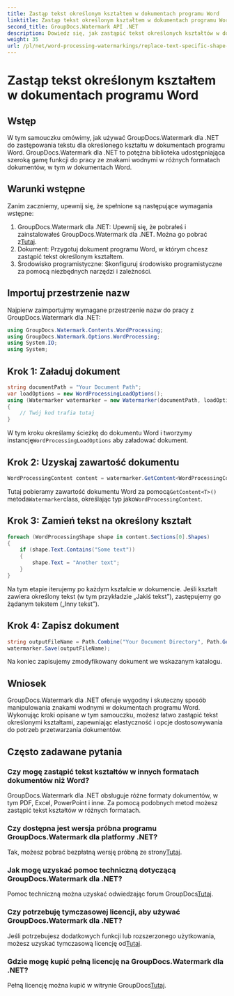 ```yaml
---
title: Zastąp tekst określonym kształtem w dokumentach programu Word
linktitle: Zastąp tekst określonym kształtem w dokumentach programu Word
second_title: GroupDocs.Watermark API .NET
description: Dowiedz się, jak zastąpić tekst określonych kształtów w dokumentach programu Word za pomocą programu GroupDocs.Watermark dla platformy .NET. Postępuj zgodnie z naszym samouczkiem krok po kroku.
weight: 35
url: /pl/net/word-processing-watermarkings/replace-text-specific-shape-word-docs/
---
```


# Zastąp tekst określonym kształtem w dokumentach programu Word

## Wstęp
W tym samouczku omówimy, jak używać GroupDocs.Watermark dla .NET do zastępowania tekstu dla określonego kształtu w dokumentach programu Word. GroupDocs.Watermark dla .NET to potężna biblioteka udostępniająca szeroką gamę funkcji do pracy ze znakami wodnymi w różnych formatach dokumentów, w tym w dokumentach Word.
## Warunki wstępne
Zanim zaczniemy, upewnij się, że spełnione są następujące wymagania wstępne:
1.  GroupDocs.Watermark dla .NET: Upewnij się, że pobrałeś i zainstalowałeś GroupDocs.Watermark dla .NET. Można go pobrać z[Tutaj](https://releases.groupdocs.com/Watermark/net/).
2. Dokument: Przygotuj dokument programu Word, w którym chcesz zastąpić tekst określonym kształtem.
3. Środowisko programistyczne: Skonfiguruj środowisko programistyczne za pomocą niezbędnych narzędzi i zależności.

## Importuj przestrzenie nazw
Najpierw zaimportujmy wymagane przestrzenie nazw do pracy z GroupDocs.Watermark dla .NET:
```csharp
using GroupDocs.Watermark.Contents.WordProcessing;
using GroupDocs.Watermark.Options.WordProcessing;
using System.IO;
using System;
```
## Krok 1: Załaduj dokument
```csharp
string documentPath = "Your Document Path";
var loadOptions = new WordProcessingLoadOptions();
using (Watermarker watermarker = new Watermarker(documentPath, loadOptions))
{
    // Twój kod trafia tutaj
}
```
 W tym kroku określamy ścieżkę do dokumentu Word i tworzymy instancję`WordProcessingLoadOptions` aby załadować dokument.
## Krok 2: Uzyskaj zawartość dokumentu
```csharp
WordProcessingContent content = watermarker.GetContent<WordProcessingContent>();
```
 Tutaj pobieramy zawartość dokumentu Word za pomocą`GetContent<T>()` metoda`Watermarker`class, określając typ jako`WordProcessingContent`.
## Krok 3: Zamień tekst na określony kształt
```csharp
foreach (WordProcessingShape shape in content.Sections[0].Shapes)
{
    if (shape.Text.Contains("Some text"))
    {
        shape.Text = "Another text";
    }
}
```
Na tym etapie iterujemy po każdym kształcie w dokumencie. Jeśli kształt zawiera określony tekst (w tym przykładzie „Jakiś tekst”), zastępujemy go żądanym tekstem („Inny tekst”).
## Krok 4: Zapisz dokument
```csharp
string outputFileName = Path.Combine("Your Document Directory", Path.GetFileName(documentPath));
watermarker.Save(outputFileName);
```
Na koniec zapisujemy zmodyfikowany dokument we wskazanym katalogu.

## Wniosek
GroupDocs.Watermark dla .NET oferuje wygodny i skuteczny sposób manipulowania znakami wodnymi w dokumentach programu Word. Wykonując kroki opisane w tym samouczku, możesz łatwo zastąpić tekst określonymi kształtami, zapewniając elastyczność i opcje dostosowywania do potrzeb przetwarzania dokumentów.
## Często zadawane pytania
### Czy mogę zastąpić tekst kształtów w innych formatach dokumentów niż Word?
GroupDocs.Watermark dla .NET obsługuje różne formaty dokumentów, w tym PDF, Excel, PowerPoint i inne. Za pomocą podobnych metod możesz zastąpić tekst kształtów w różnych formatach.
### Czy dostępna jest wersja próbna programu GroupDocs.Watermark dla platformy .NET?
 Tak, możesz pobrać bezpłatną wersję próbną ze strony[Tutaj](https://releases.groupdocs.com/).
### Jak mogę uzyskać pomoc techniczną dotyczącą GroupDocs.Watermark dla .NET?
Pomoc techniczną można uzyskać odwiedzając forum GroupDocs[Tutaj](https://forum.groupdocs.com/c/watermark/19).
### Czy potrzebuję tymczasowej licencji, aby używać GroupDocs.Watermark dla .NET?
 Jeśli potrzebujesz dodatkowych funkcji lub rozszerzonego użytkowania, możesz uzyskać tymczasową licencję od[Tutaj](https://purchase.groupdocs.com/temporary-license/).
### Gdzie mogę kupić pełną licencję na GroupDocs.Watermark dla .NET?
 Pełną licencję można kupić w witrynie GroupDocs[Tutaj](https://purchase.groupdocs.com/buy).